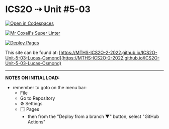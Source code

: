 # ICS2O ⇢ Unit #5-03

[![Open in Codespaces](https://classroom.github.com/assets/launch-codespace-7f7980b617ed060a017424585567c406b6ee15c891e84e1186181d67ecf80aa0.svg)](https://classroom.github.com/open-in-codespaces?assignment_repo_id=11036966)

[![Mr Coxall's Super Linter](https://github.com/MTHS-ICS2O-2-2022/ICS2O-Unit-5-03-Lucas-Osmond/workflows/Mr%20Coxall's%20Super%20Linter/badge.svg)](https://github.com/MTHS-ICS2O-2-2022/ICS2O-Unit-5-03-Lucas-Osmond/actions)

[![Deploy Pages](https://github.com/MTHS-ICS2O-2-2022/ICS2O-Unit-5-03-Lucas-Osmond/workflows/Deploy%20Pages/badge.svg)](https://github.com/MTHS-ICS2O-2-2022/ICS2O-Unit-5-03-Lucas-Osmond/actions)

This site can be found at: [https://MTHS-ICS2O-2-2022.github.io/ICS2O-Unit-5-03-Lucas-Osmond](https://MTHS-ICS2O-2-2022.github.io/ICS2O-Unit-5-03-Lucas-Osmond)

---

**NOTES ON INITIAL LOAD:**
- remember to goto on the menu bar:
  - File
  - Go to Repository
  - ⚙ Settings
  - 🗔 Pages
    - then from the "Deploy from a branch ▼" button, select "GitHub Actions"
